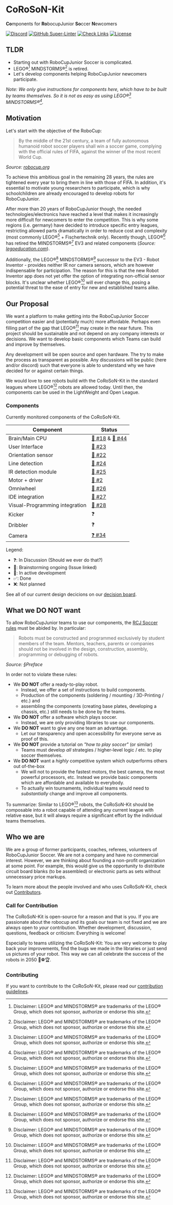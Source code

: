 # CoRoSoN-Kit

**Co**mponents for **Ro**bocupJunior **So**ccer **N**ewcomers

[![Discord](https://img.shields.io/discord/971137288471998574?logo=discord)](https://discord.gg/xTAptqNB7J)
[![GitHub Super-Linter](https://github.com/CoRoSoN-Kit/CoRoSoN-Kit/workflows/Lint%20Code%20Base/badge.svg)](https://github.com/CoRoSoN-Kit/CoRoSoN-Kit/actions/workflows/super-linter.yml)
[![Check Links](https://github.com/CoRoSoN-Kit/CoRoSoN-Kit/actions/workflows/check-links.yml/badge.svg)](https://github.com/CoRoSoN-Kit/CoRoSoN-Kit/actions/workflows/check-links.yml)
[![License](https://img.shields.io/github/license/CoRoSoN-Kit/CoRoSoN-Kit)](https://github.com/CoRoSoN-Kit/CoRoSoN-Kit/blob/main/LICENSE)

## TLDR

- Starting out with RoboCupJunior Soccer is complicated.
- LEGO®[^lego] MINDSTORMS®[^lego] is retired.
- Let's develop components helping RoboCupJunior newcomers participate.

_Note: We only give instructions for components here, which have to be built by teams themselves. So it is not as easy as using LEGO®[^lego] MINDSTORMS®[^lego]._

## Motivation

Let's start with the objective of the RoboCup:

> By the middle of the 21st century, a team of fully autonomous humanoid robot soccer players shall win a soccer game, complying with the official rules of FIFA, against the winner of the most recent World Cup.

_Source: [robocup.org](https://www.robocup.org/objective)_

To achieve this ambitious goal in the remaining 28 years, the rules are tightened every year to bring them in line with those of FIFA.
In addition, it's essential to motivate young researchers to participate, which is why schoolchildren are already encouraged to develop robots for RoboCupJunior.

After more than 20 years of RoboCupJunior though, the needed technologies/electronics have reached a level that makes it increasingly more difficult for newcomers to enter the competition.
This is why some regions (i.e. germany) have decided to introduce specific entry leagues, restricting allowed parts dramatically in order to reduce cost and complexity (most commonly LEGO®[^lego] + Fischertechnik only).
Recently though, LEGO®[^lego] has retired the MINDSTORMS®[^lego] EV3 and related components (_Source: [legoeducation.com](https://community.legoeducation.com/blogs/36/95)_).

Additionally, the LEGO®[^lego] MINDSTORMS®[^lego] successor to the EV3 - Robot Inventor - provides neither IR nor camera sensors, which are however indispensable for participation.
The reason for this is that the new Robot Inventor app does not yet offer the option of integrating non-official sensor blocks.
It's unclear whether LEGO®[^lego] will ever change this, posing a potential threat to the ease of entry for new and established teams alike.

## Our Proposal

We want a platform to make getting into the RoboCupJunior Soccer competition easier and (potentially much) more affordable.
Perhaps even filling part of the gap that LEGO®[^lego] may create in the near future.
This project should be sustainable and not depend on any company interests or decisions.
We want to develop basic components which Teams can build and improve by themselves.

Any development will be open source and open hardware.
The try to make the process as transparent as possible.
Any discussions will be public (here and/or discord) such that everyone is able to understand why we have decided for or against certain things.

We would love to see robots build with the CoRoSoN-Kit in the standard leagues where LEGO®[^lego] robots are allowed today.
Until then, the components can be used in the LightWeight and Open League.

### Components

Currently monitored components of the CoRoSoN-Kit.

| Component                      | Status                                                                                                                          |
| ------------------------------ | ------------------------------------------------------------------------------------------------------------------------------- |
| Brain/Main CPU                 | [🧠 #18](https://github.com/CoRoSoN-Kit/CoRoSoN-Kit/issues/18) & [🧠 #44](https://github.com/CoRoSoN-Kit/CoRoSoN-Kit/issues/44) |
| User Interface                 | [🧠 #23](https://github.com/CoRoSoN-Kit/CoRoSoN-Kit/issues/23)                                                                  |
| Orientation sensor             | [🧠 #22](https://github.com/CoRoSoN-Kit/CoRoSoN-Kit/issues/22)                                                                  |
| Line detection                 | [🧠 #24](https://github.com/CoRoSoN-Kit/CoRoSoN-Kit/issues/24)                                                                  |
| IR detection module            | [🧠 #25](https://github.com/CoRoSoN-Kit/CoRoSoN-Kit/issues/25)                                                                  |
| Motor + driver                 | [🧠 #2](https://github.com/CoRoSoN-Kit/CoRoSoN-Kit/issues/2)                                                                    |
| Omniwheel                      | [🧠 #26](https://github.com/CoRoSoN-Kit/CoRoSoN-Kit/issues/26)                                                                  |
| IDE integration                | [🧠 #27](https://github.com/CoRoSoN-Kit/CoRoSoN-Kit/issues/27)                                                                  |
| Visual-Programming integration | [🧠 #28](https://github.com/CoRoSoN-Kit/CoRoSoN-Kit/issues/28)                                                                  |
| Kicker                         | ❓                                                                                                                              |
| Dribbler                       | ❓                                                                                                                              |
| Camera                         | [❓ #34](https://github.com/CoRoSoN-Kit/CoRoSoN-Kit/issues/34)                                                                  |

Legend:

<!-- * 📋: Planned -->

- ❓: In Discussion (Should we ever do that?)
- 🧠: Brainstorming ongoing (Issue linked)
- 🚧: In active development
- ✅: Done
- ❌: Not planned

See all of our current design decicions on our [decision board](decision-board.md).

## What we DO NOT want

To allow RoboCupJunior teams to use our components, the [RCJ Soccer rules](https://junior.robocup.org/wp-content/uploads/2022Rules/2022_Soccer_Rules_final01.pdf) must be abided by. In particular:

> Robots must be constructed and programmed exclusively by student members of the team. Mentors,
> teachers, parents or companies should not be involved in the design, construction, assembly, programming or debugging of robots.

_Source: §Preface_

In order not to violate these rules:

- We **DO NOT** offer a ready-to-play robot.
  - Instead, we offer a set of instructions to build components.
  - Production of the components (soldering / mounting / 3D-Printing / etc.) and
  - assembling the components (creating base plates, developing a chassis, etc.) still needs to be done by the teams.
- We **DO NOT** offer a software which plays soccer.
  - Instead, we are only providing libraries to use our components.
- We **DO NOT** want to give any one team an advantage.
  - Let our transparency and open accessibility for everyone serve as proof of this.
- We **DO NOT** provide a tutorial on _"how to play soccer"_ (or similar)
  - Teams must develop _all_ strategies / higher-level logic / etc. to play soccer themselves.
- We **DO NOT** want a _highly_ competitive system which outperforms others out of-the-box
  - We will not to provide the fastest motors, the best camera, the most powerful processors, etc. Instead we provide basic components which are affordable and available to everybody.
  - To actually win tournaments, individual teams would need to _substantially_ change and improve all components.

To summarize: Similar to LEGO®[^lego] robots, the CoRoSoN-Kit should be composable into a robot capable of attending any current league with relative ease, but it will always require a significant effort by the individual teams themselves.

## Who we are

We are a group of former participants, coaches, referees, volunteers of RoboCupJunior Soccer.
We are not a company and have no commercial interest.
However, we are thinking about founding a non-profit organization at some point.
For example, this would give us the opportunity to distribute circuit board blanks (to be assembled) or electronic parts as sets without unnecessary price markups.

To learn more about the people involved and who uses CoRoSoN-Kit, check out [Contributors](.github/CONTRIBUTORS.md).

### Call for Contribution

The CoRoSoN-Kit is open-source for a reason and that is you.
If you are passionate about the robocup and its goals
our team is not fixed and we are always open to _your_ contribution.
Whether development, discussion, questions, feedback or criticism:
Everything is welcome!

Especially to teams utilizing the CoRoSoN-Kit: You are very welcome to play back your improvements, find the bugs we made in the libraries or just send us pictures of your robot. This way we can all celebrate the success of the robots in 2050 🤖⚽🏆.

### Contributing

If you want to contribute to the CoRoSoN-Kit, please read our [contribution guidelines](.github/CONTRIBUTING.md).

[^lego]: Disclaimer: LEGO® and MINDSTORMS® are trademarks of the LEGO® Group, which does not sponsor, authorize or endorse this site.
